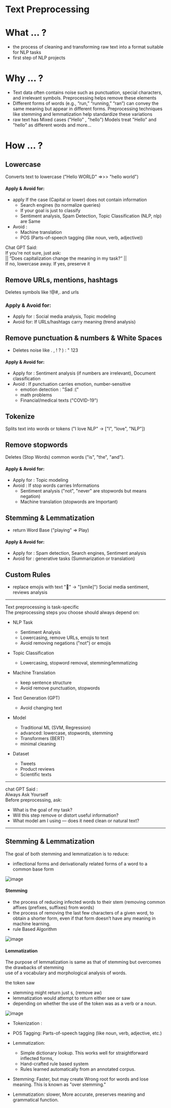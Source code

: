 # Text Preprocessing

# What ... ?
-  the process of cleaning and transforming raw text into a format suitable for NLP tasks
-  first step of NLP projects
  
# Why ... ?
-  Text data often contains noise such as punctuation, special characters, and irrelevant symbols. Preprocessing helps remove these elements
-  Different forms of words (e.g., “run,” “running,” “ran”) can convey the same meaning but appear in different forms. Preprocessing techniques like stemming and lemmatization help standardize these variations
-  raw text has Mixed cases ("Hello" , "hello") Models treat "Hello" and "hello" as different words
and more...

# How ... ?

## Lowercase
Converts text to lowercase ("Hello WORLD" =>>> "hello world")
#### Apply & Avoid for:
-  apply If the case (Capital or lower) does not contain information
    -  Search engines (to normalize queries)
    -  If your goal is just to classify
      -  Sentiment analysis, Spam Detection, Topic Classification (NLP, nlp) are Same
-  Avoid :      
    -  Machine translation
    -  POS (Parts-of-speech tagging (like noun, verb, adjective))
      
Chat GPT Said:  <br>
If you're not sure, just ask:  
         || “Does capitalization change the meaning in my task?” ||  
If no, lowercase away. If yes, preserve it  

## Remove URLs, mentions, hashtags
Deletes symbols like !@#,. and urls
### Apply & Avoid for:
- Apply for : Social media analysis, Topic modeling
- Avoid for: If URLs/hashtags carry meaning (trend analysis)

## Remove punctuation & numbers & White Spaces
  - Deletes noise like . , ! ? ) : " 123
#### Apply & Avoid for: 
- Apply for : Sentiment analysis (if numbers are irrelevant), Document classification
- Avoid : If punctuation carries emotion, number-sensitive
    - emotion detection : "Sad :("
    - math problems
    - Financial/medical texts ("COVID-19")

## Tokenize
Splits text into words or tokens ("I love NLP" → ["I", "love", "NLP"]) 
  
## Remove stopwords
Deletes (Stop Words) common words ("is", "the", "and").
#### Apply & Avoid for:
- Apply for : Topic modeling
- Avoid : If stop words carries Informations 
    -  Sentiment analysis ("not", "never" are stopwords but means negation)
    -  Machine translation (stopwords are Important)
   
      
## Stemming & Lemmatization
  - return Word Base ("playing" => Play)
#### Apply & Avoid for:
- Apply for : Spam detection, Search engines, Sentiment analysis
- Avoid for : generative tasks (Summarization or translation) 
  
## Custom Rules
  - replace emojis with text "🙂" → "[smile]") Social media sentiment, reviews analysis




---
Text preprocessing is task-specific <Br> 
The preprocessing steps you choose should always depend on: <Br>

-  NLP Task
    -  Sentiment Analysis
      -  Lowercasing, remove URLs, emojis to text
      -  Avoid removing negations ("not") or emojis 
  -  Topic Classification
      -  Lowercasing, stopword removal, stemming/lemmatizing 
  -  Machine Translation
      -  keep sentence structure
      -  Avoid remove punctuation, stopwords
  -  Text Generation (GPT)
      -  Avoid changing text
      
-  Model
    -  Traditional ML (SVM, Regression)
      -  advanced: lowercase, stopwords, stemming  
    -  Transformers (BERT)
      -  minimal cleaning
 
- Dataset
    -  Tweets
    -  Product reviews
    -  Scientific texts

---
chat GPT Said : <br>
Always Ask Yourself <br>
Before preprocessing, ask: <br>
-  What is the goal of my task?
-  Will this step remove or distort useful information?
-  What model am I using — does it need clean or natural text?
---


## Stemming & Lemmatization

The goal of both stemming and lemmatization is to reduce:

-  inflectional forms and derivationally related forms of a word to a common base form

  
![image](https://github.com/user-attachments/assets/5e647b23-f61d-4a14-b1b4-da60ca14137c)

#### Stemming

-  the process of reducing infected words to their stem (removing common affixes (prefixes, suffixes) from words)
-  the process of removing the last few characters of a given word, to obtain a shorter form, even if that form doesn’t have any meaning in machine learning.
-  rule Based Algorithm
  
![image](https://github.com/user-attachments/assets/8594aa9d-4acb-4930-8ca0-3e3c5b59e3e9)




#### Lemmatization

The purpose of lemmatization is same as that of stemming but overcomes the drawbacks of stemming <br>
use of a vocabulary and morphological analysis of words. <br>

the token saw <br>
-  stemming might return just s, (remove aw)
-  lemmatization would attempt to return either see or saw
  -  depending on whether the use of the token was as a verb or a noun.


![image](https://github.com/user-attachments/assets/faca7b47-8096-45e8-8b11-0b7025c81bbe)


- Tokenization :
- POS Tagging: Parts-of-speech tagging (like noun, verb, adjective, etc.)
- Lemmatization:
  -  Simple dictionary lookup. This works well for straightforward inflected forms,
  -  Hand-crafted rule based system
  -  Rules learned automatically from an annotated corpus.






-  Stemming: Faster, but may create Wrong root for words and lose meaning. This is known as "over stemming."

-  Lemmatization: slower, More accurate, preserves meaning and grammatical function.








 
